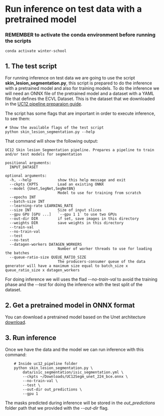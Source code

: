 # Run inference on test data with a pretrained model

### REMEMBER to activate the conda environment before running the scripts

    conda activate winter-school

## 1. The test script
For running inference on test data we are going to use the script **skin_lesion_segmentation.py**, this script is prepared to do the inference with a pretrained model
and also for training models. To do the inference we will need an ONNX file of the pretrained model and a dataset with a YAML file that defines the ECVL Dataset. This is
the dataset that we downloaded in the [UC12 pipeline preparaion guide](00_pipeline_preparation.md).

The script has some flags that are important in order to execute inference, to see them:

    # Show the available flags of the test script
    python skin_lesion_segmentation.py --help

That command will show the following output:

    UC12 Skin lesion Segmentation pipeline. Prepares a pipeline to train and/or test models for segmentation

    positional arguments:
      INPUT_DATASET

    optional arguments:
      -h, --help            show this help message and exit
      --ckpts CKPTS         Load an existing ONNX
      --model {Unet,SegNet,SegNetBN}
                            Model to use for training from scratch
      --epochs INT
      --batch-size INT
      --learning-rate LEARNING_RATE
      --size INT            Size of input slices
      --gpu GPU [GPU ...]   `--gpu 1 1` to use two GPUs
      --out-dir DIR         if set, save images in this directory
      --weights DIR         save weights in this directory
      --train-val
      --no-train-val
      --test
      --no-test
      --datagen-workers DATAGEN_WORKERS
                            Number of worker threads to use for loading the batches
      --queue-ratio-size QUEUE_RATIO_SIZE
                            The producers-consumer queue of the data generator will have a maximum size equal to batch_size x queue_ratio_size x datagen_workers

For doing inference we will uses the flad *--no-train-val* to avoid the training phase and the *--test* for doing the inference with the test split of the dataset.

## 2. Get a pretrained model in ONNX format
You can download a pretrained model based on the Unet architecture [download](https://drive.google.com/uc?id=16Xu_w1LJa1m2f7SIDxInmS5lv6PN_s7G&export=download).

## 3. Run inference
Once we have the data and the model we can run inference with this command:

        # Inside uc12_pipeline folder
        python skin_lesion_segmentation.py \
            data/isic_segmentation/isic_segmentation.yml \
            --ckpts ~/Downloads/UC12Segm_unet_224_bce.onnx \
            --no-train-val \
            --test \
            --out-dir out_predictions \
            --gpu 1

The masks predicted during inference will be stored in the *out_predictions* folder path that we provided with the *--out-dir* flag.
